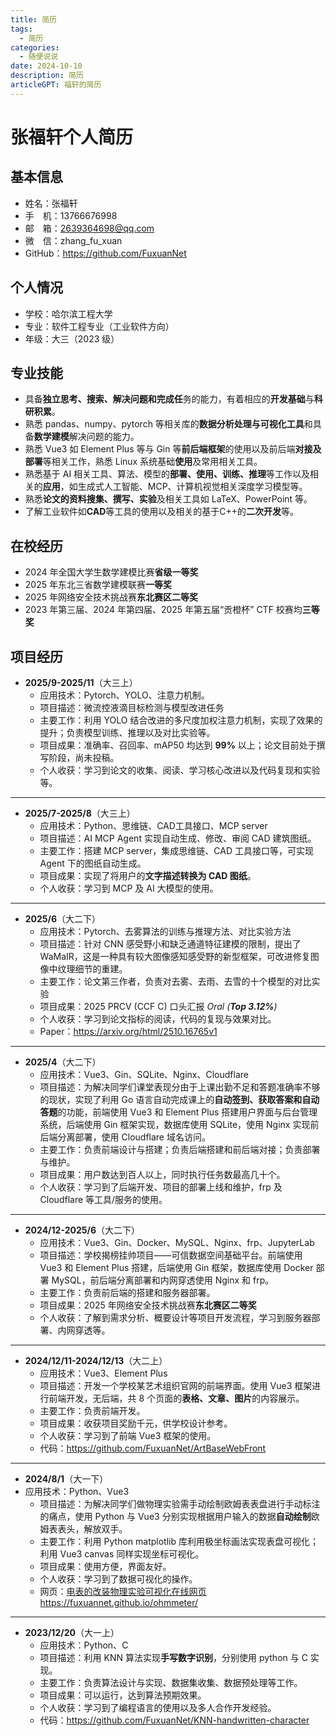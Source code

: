 ```yaml
---
title: 简历
tags:
  - 简历
categories:
  - 随便说说
date: 2024-10-10
description: 简历
articleGPT: 福轩的简历
---
```


# 张福轩个人简历

## 基本信息

- 姓名：张福轩
- 手　机：13766676998
- 邮　箱：2639364698@qq.com
- 微　信：zhang_fu_xuan
- GitHub：https://github.com/FuxuanNet

## 个人情况

- 学校：哈尔滨工程大学
- 专业：软件工程专业（工业软件方向）
- 年级：大三（2023 级）

## 专业技能

- 具备**独立思考、搜索、解决问题和完成任**务的能力，有着相应的**开发基础**与**科研积累**。
- 熟悉 pandas、numpy、pytorch 等相关库的**数据分析处理与可视化工具**和具备**数学建模**解决问题的能力。
- 熟悉 Vue3 如 Element Plus 等与 Gin 等**前后端框架**的使用以及前后端**对接及部署**等相关工作，熟悉 Linux 系统基础**使用**及常用相关工具。
- 熟悉基于 AI 相关工具、算法、模型的**部署、使用、训练、推理**等工作以及相关的**应用**，如生成式人工智能、MCP、计算机视觉相关深度学习模型等。
- 熟悉**论文的资料搜集、撰写、实验**及相关工具如 LaTeX、PowerPoint 等。
- 了解工业软件如**CAD**等工具的使用以及相关的基于C++的**二次开发**等。

## 在校经历

- 2024 年全国大学生数学建模比赛**省级一等奖**
- 2025 年东北三省数学建模联赛**一等奖**
- 2025 年网络安全技术挑战赛**东北赛区二等奖**
- 2023 年第三届、2024 年第四届、2025 年第五届“贡橙杯” CTF 校赛均**三等奖**

## 项目经历

- **2025/9-2025/11**（大三上）
	- 应用技术：Pytorch、YOLO、注意力机制。
	- 项目描述：微流控液滴目标检测与模型改进任务
	- 主要工作：利用 YOLO 结合改进的多尺度加权注意力机制，实现了效果的提升；负责模型训练、推理以及对比实验等。
	- 项目成果：准确率、召回率、mAP50 均达到 **99%** 以上；论文目前处于撰写阶段，尚未投稿。
	- 个人收获：学习到论文的收集、阅读、学习核心改进以及代码复现和实验等。

---

- **2025/7-2025/8**（大三上）
	- 应用技术：Python、思维链、CAD工具接口、MCP server
	- 项目描述：AI MCP Agent 实现自动生成、修改、审阅 CAD 建筑图纸。
	- 主要工作：搭建 MCP server，集成思维链、CAD 工具接口等，可实现 Agent 下的图纸自动生成。
	- 项目成果：实现了将用户的**文字描述转换为 CAD 图纸**。
	- 个人收获：学习到 MCP 及 AI 大模型的使用。

---

- **2025/6**（大二下）
  - 应用技术：Pytorch、去雾算法的训练与推理方法、对比实验方法
  - 项目描述：针对 CNN 感受野小和缺乏通道特征建模的限制，提出了 WaMaIR，这是一种具有较大图像感知感受野的新型框架，可改进修复图像中纹理细节的重建。
  - 主要工作：论文第三作者，负责对去雾、去雨、去雪的十个模型的对比实验
  - 项目成果：2025 PRCV (CCF C) 口头汇报 *Oral (**Top 3.12%**)*
  - 个人收获：学习到论文指标的阅读，代码的复现与效果对比。
  - Paper：https://arxiv.org/html/2510.16765v1

---

- **2025/4**（大二下）
  - 应用技术：Vue3、Gin、SQLite、Nginx、Cloudflare
  - 项目描述：为解决同学们课堂表现分由于上课出勤不足和答题准确率不够的现状，实现了利用 Go 语言自动完成课上的**自动签到、获取答案和自动答题**的功能，前端使用 Vue3 和 Element Plus 搭建用户界面与后台管理系统，后端使用 Gin 框架实现，数据库使用 SQLite，使用 Nginx 实现前后端分离部署，使用 Cloudflare 域名访问。
  - 主要工作：负责前端设计与搭建；负责后端搭建和前后端对接；负责部署与维护。
  - 项目成果：用户数达到百人以上，同时执行任务数最高几十个。
  - 个人收获：学习到了后端开发、项目的部署上线和维护，frp 及 Cloudflare 等工具/服务的使用。

---

- **2024/12-2025/6**（大二下）
  - 应用技术：Vue3、Gin、Docker、MySQL、Nginx、frp、JupyterLab
  - 项目描述：学校揭榜挂帅项目——可信数据空间基础平台。前端使用 Vue3 和 Element Plus 搭建，后端使用 Gin 框架，数据库使用 Docker 部署 MySQL，前后端分离部署和内网穿透使用 Nginx 和 frp。
  - 主要工作：负责前后端的搭建和服务器部署。
  - 项目成果：2025 年网络安全技术挑战赛**东北赛区二等奖**
  - 个人收获：了解到需求分析、概要设计等项目开发流程，学习到服务器部署、内网穿透等。

---

- **2024/12/11-2024/12/13**（大二上）
  - 应用技术：Vue3、Element Plus
  - 项目描述：开发一个学校某艺术组织官网的前端界面。使用 Vue3 框架进行前端开发，无后端，共 8 个页面的**表格、文章、图片**的内容展示。
  - 主要工作：负责前端开发。
  - 项目成果：收获项目奖励千元，供学校设计参考。
  - 个人收获：学习到了前端 Vue3 框架的使用。
  - 代码：https://github.com/FuxuanNet/ArtBaseWebFront

---

- **2024/8/1**（大一下）
- 应用技术：Python、Vue3
  - 项目描述：为解决同学们做物理实验需手动绘制欧姆表表盘进行手动标注的痛点，使用 Python 与 Vue3 分别实现根据用户输入的数据**自动绘制**欧姆表表头，解放双手。
  - 主要工作：利用 Python matplotlib 库利用极坐标画法实现表盘可视化；利用 Vue3 canvas 同样实现坐标可视化。
  - 项目成果：使用方便，界面友好。
  - 个人收获：学习到了数据可视化的操作。
  - 网页：[电表的改装物理实验可视化在线网页](https://fuxuannet.github.io/ohmmeter/) https://fuxuannet.github.io/ohmmeter/

---

- **2023/12/20**（大一上）
    - 应用技术：Python、C
    - 项目描述：利用 KNN 算法实现**手写数字识别**，分别使用 python 与 C 实现。
    - 主要工作：负责算法设计与实现、数据集收集、数据预处理等工作。
    - 项目成果：可以运行，达到算法预期效果。
    - 个人收获：学习到了编程语言的使用以及多人合作开发经验。
    - 代码：https://github.com/FuxuanNet/KNN-handwritten-character